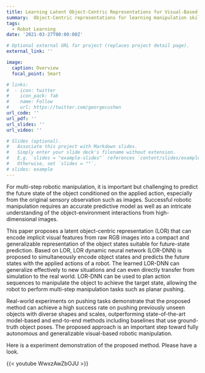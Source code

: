 ```yaml
---
title: Learning Latent Object-Centric Representations for Visual-Based Robot Manipulation
summary:  Object-Centric representations for learning manipulation skills.
tags:
  - Robot Learning
date: '2021-03-27T00:00:00Z'

# Optional external URL for project (replaces project detail page).
external_link: ''

image:
  caption: Overview
  focal_point: Smart

# links:
#  - icon: twitter
#    icon_pack: fab
#    name: Follow
#    url: https://twitter.com/georgecushen
url_code: ''
url_pdf: ''
url_slides: ''
url_video: ''

# Slides (optional).
#   Associate this project with Markdown slides.
#   Simply enter your slide deck's filename without extension.
#   E.g. `slides = "example-slides"` references `content/slides/example-slides.md`.
#   Otherwise, set `slides = ""`.
# slides: example
---
```


For multi-step robotic manipulation, it is important but challenging to predict the future state of the object conditioned on the applied action, especially from the original sensory observation such as images. Successful robotic manipulation requires an accurate predictive model as well as an intricate understanding of the object-environment interactions from high-dimensional images. 

This paper proposes a latent object-centric representation (LOR) that can encode implicit visual features from raw RGB images into a compact and generalizable representation of the object states suitable for future-state prediction. Based on LOR, LOR dynamic neural network (LOR-DNN) is proposed to simultaneously encode object states and predicts the future states with the applied actions of a robot. The learned LOR-DNN can generalize effectively to new situations and can even directly transfer from simulation to the real world. LOR-DNN can be used to plan action sequences to manipulate the object to achieve the target state, allowing the robot to perform multi-step manipulation tasks such as planar pushing. 

Real-world experiments on pushing tasks demonstrate that the proposed method can achieve a high
success rate on pushing previously unseen objects with diverse shapes and scales, outperforming state-of-the-art model-based and end-to-end methods including baselines that use ground-truth object poses. The proposed approach is an important step toward fully autonomous and generalizable visual-based robotic manipulation. 

Here is a experiment demonstration of the proposed method. Please have a look.

{{< youtube WwxzAwZbOJU >}}

